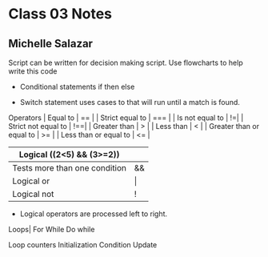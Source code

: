 # Class 03 Notes
## Michelle Salazar

Script  can be written  for decision making script. 
Use flowcharts to help write this code

* Conditional statements if then else

* Switch statement uses cases to that will run until a match is found. 

Operators
| Equal to |	== |
| Strict equal to |	=== |
| Is not equal to	| !=|
| Strict not equal to |	!==|
| Greater than |	> |
| Less than	| < |
| Greater than or equal to |	>= |
| Less than or equal to |	<= |

| Logical \((2<5) && (3>=2))| |
---|---
| Tests more than one condition | && |
| Logical or	| \|| |
| Logical not	| ! |

* Logical operators are processed left to right.

Loops|
For	While	Do while

Loop counters
Initialization 	Condition	Update
